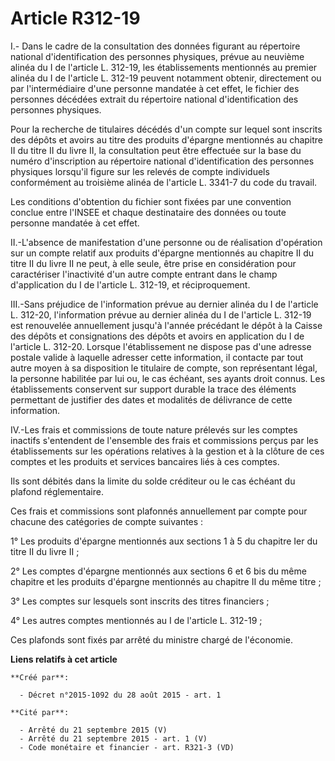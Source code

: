 # Article R312-19

I.- Dans le cadre de la consultation des données figurant au répertoire national d'identification des personnes physiques,
prévue au neuvième alinéa du I de l'article L. 312-19, les établissements mentionnés au premier alinéa du I de l'article L.
312-19 peuvent notamment obtenir, directement ou par l'intermédiaire d'une personne mandatée à cet effet, le fichier des
personnes décédées extrait du répertoire national d'identification des personnes physiques. 

Pour la recherche de titulaires décédés d'un compte sur lequel sont inscrits des dépôts et avoirs au titre des produits
d'épargne mentionnés au chapitre II du titre II du livre II, la consultation peut être effectuée sur la base du numéro
d'inscription au répertoire national d'identification des personnes physiques lorsqu'il figure sur les relevés de compte
individuels conformément au troisième alinéa de l'article L. 3341-7 du code du travail. 

Les conditions d'obtention du fichier sont fixées par une convention conclue entre l'INSEE et chaque destinataire des données
ou toute personne mandatée à cet effet. 

II.-L'absence de manifestation d'une personne ou de réalisation d'opération sur un compte relatif aux produits d'épargne
mentionnés au chapitre II du titre II du livre II ne peut, à elle seule, être prise en considération pour caractériser
l'inactivité d'un autre compte entrant dans le champ d'application du I de l'article L. 312-19, et réciproquement. 

III.-Sans préjudice de l'information prévue au dernier alinéa du I de l'article L. 312-20, l'information prévue au dernier
alinéa du I de l'article L. 312-19 est renouvelée annuellement jusqu'à l'année précédant le dépôt à la Caisse des dépôts et
consignations des dépôts et avoirs en application du I de l'article L. 312-20. Lorsque l'établissement ne dispose pas d'une
adresse postale valide à laquelle adresser cette information, il contacte par tout autre moyen à sa disposition le titulaire
de compte, son représentant légal, la personne habilitée par lui ou, le cas échéant, ses ayants droit connus. Les
établissements conservent sur support durable la trace des éléments permettant de justifier des dates et modalités de
délivrance de cette information. 

IV.-Les frais et commissions de toute nature prélevés sur les comptes inactifs s'entendent de l'ensemble des frais et
commissions perçus par les établissements sur les opérations relatives à la gestion et à la clôture de ces comptes et les
produits et services bancaires liés à ces comptes. 

Ils sont débités dans la limite du solde créditeur ou le cas échéant du plafond réglementaire. 

Ces frais et commissions sont plafonnés annuellement par compte pour chacune des catégories de compte suivantes : 

1° Les produits d'épargne mentionnés aux sections 1 à 5 du chapitre Ier du titre II du livre II ; 

2° Les comptes d'épargne mentionnés aux sections 6 et 6 bis du même chapitre et les produits d'épargne mentionnés au chapitre
II du même titre ; 

3° Les comptes sur lesquels sont inscrits des titres financiers ; 

4° Les autres comptes mentionnés au I de l'article L. 312-19 ; 

Ces plafonds sont fixés par arrêté du ministre chargé de l'économie.

**Liens relatifs à cet article**

	**Créé par**:

	  - Décret n°2015-1092 du 28 août 2015 - art. 1

	**Cité par**:

	  - Arrêté du 21 septembre 2015 (V)
	  - Arrêté du 21 septembre 2015 - art. 1 (V)
	  - Code monétaire et financier - art. R321-3 (VD)
